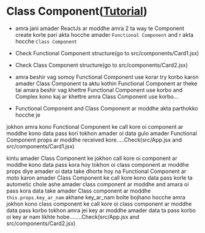 # Class Component([Tutorial](https://www.youtube.com/watch?v=fu76idgpuEI&list=PLgH5QX0i9K3rGtitufynBKMy5gAFpa1y8&index=18))


* amra jani amader ReactJs ar moddhe amra 2 ta way te Component create korte pari akta hocche amader ```Functional Component``` and r akta hocche ```Class Component```


* Check Functional Component structure(go to src/components/Card1.jsx)

* Check Class Component structure(go to src/components/Card2.jsx)

* amra beshir vag somoy Functional Component use korar try korbo karon amader Class Component ta aktu kothin Functional Component ar theke tai amara beshir vag khettre Functional Component use korbo and Complex kono kaj ar khettre amra Class Component use korbo...

* Functional Component and Class Component ar moddhe akta parthokko hocche je

jokhon amra kono Functional Component ke call kore oi component ar moddhe kono data pass kori tokhon amader oi data gulo amader Functional Component props ar moddhe received kore.....Check(src/App.jsx and src/components/Card1.jsx)

kintu amader Class Component ke jokhon call kore oi component ar moddhe kono data pass kora hoy tokhon oi class component ar moddhe props diye amader oi data take dhorte hoy na Functional Component ar moto karon amader Class Component ke call kore kono data pass korle ta autometic chole ashe amader class component ar moddhe and amara oi pass kora data take amader Class component ar moddhe ```this.props.key_ar_nam``` akhane key_ar_nam bolte bojhano hocche amra jokhon kono class component ke call kore oi class component ar moddhe data pass korbo tokhon amra jei key ar moddhe amader data ta pass korbo oi key ar nam likhte hobe........Check(src/App.jsx and src/components/Card2.jsx)    
